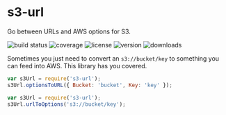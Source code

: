 # s3-url

Go between URLs and AWS options for S3.

![build status](http://img.shields.io/travis/izaakschroeder/s3-url.svg?style=flat)
![coverage](http://img.shields.io/coveralls/izaakschroeder/s3-url.svg?style=flat)
![license](http://img.shields.io/npm/l/s3-url.svg?style=flat)
![version](http://img.shields.io/npm/v/s3-url.svg?style=flat)
![downloads](http://img.shields.io/npm/dm/s3-url.svg?style=flat)

Sometimes you just need to convert an `s3://bucket/key` to something you can feed into AWS. This library has you covered.

```javascript
var s3Url = require('s3-url');
s3Url.optionsToURL({ Bucket: 'bucket', Key: 'key' });
```

```javascript
var s3Url = require('s3-url');
s3Url.urlToOptions('s3://bucket/key');
```

